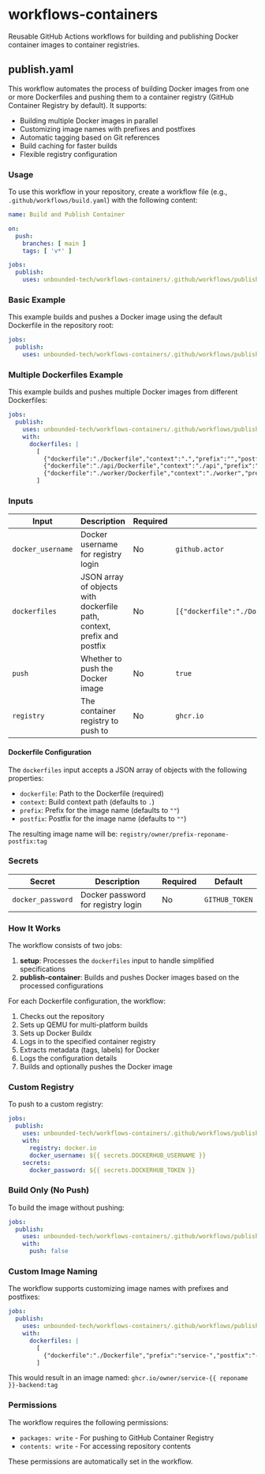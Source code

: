 # workflows-containers

Reusable GitHub Actions workflows for building and publishing Docker container images to container registries.

## publish.yaml

This workflow automates the process of building Docker images from one or more Dockerfiles and pushing them to a container registry (GitHub Container Registry by default). It supports:

- Building multiple Docker images in parallel
- Customizing image names with prefixes and postfixes
- Automatic tagging based on Git references
- Build caching for faster builds
- Flexible registry configuration

### Usage

To use this workflow in your repository, create a workflow file (e.g., `.github/workflows/build.yaml`) with the following content:

```yaml
name: Build and Publish Container

on:
  push:
    branches: [ main ]
    tags: [ 'v*' ]

jobs:
  publish:
    uses: unbounded-tech/workflows-containers/.github/workflows/publish.yaml@main
```

### Basic Example

This example builds and pushes a Docker image using the default Dockerfile in the repository root:

```yaml
jobs:
  publish:
    uses: unbounded-tech/workflows-containers/.github/workflows/publish.yaml@main
```

### Multiple Dockerfiles Example

This example builds and pushes multiple Docker images from different Dockerfiles:

```yaml
jobs:
  publish:
    uses: unbounded-tech/workflows-containers/.github/workflows/publish.yaml@main
    with:
      dockerfiles: |
        [
          {"dockerfile":"./Dockerfile","context":".","prefix":"","postfix":""},
          {"dockerfile":"./api/Dockerfile","context":"./api","prefix":"api-","postfix":""},
          {"dockerfile":"./worker/Dockerfile","context":"./worker","prefix":"","postfix":"-worker"}
        ]
```

### Inputs

| Input | Description | Required | Default |
|-------|-------------|----------|---------|
| `docker_username` | Docker username for registry login | No | `github.actor` |
| `dockerfiles` | JSON array of objects with dockerfile path, context, prefix and postfix | No | `[{"dockerfile":"./Dockerfile","context":".","prefix":"","postfix":""}]` |
| `push` | Whether to push the Docker image | No | `true` |
| `registry` | The container registry to push to | No | `ghcr.io` |

#### Dockerfile Configuration

The `dockerfiles` input accepts a JSON array of objects with the following properties:

- `dockerfile`: Path to the Dockerfile (required)
- `context`: Build context path (defaults to `.`)
- `prefix`: Prefix for the image name (defaults to `""`)
- `postfix`: Postfix for the image name (defaults to `""`)

The resulting image name will be: `registry/owner/prefix-reponame-postfix:tag`

### Secrets

| Secret | Description | Required | Default |
|--------|-------------|----------|---------|
| `docker_password` | Docker password for registry login | No | `GITHUB_TOKEN` |

### How It Works

The workflow consists of two jobs:

1. **setup**: Processes the `dockerfiles` input to handle simplified specifications
2. **publish-container**: Builds and pushes Docker images based on the processed configurations

For each Dockerfile configuration, the workflow:

1. Checks out the repository
2. Sets up QEMU for multi-platform builds
3. Sets up Docker Buildx
4. Logs in to the specified container registry
5. Extracts metadata (tags, labels) for Docker
6. Logs the configuration details
7. Builds and optionally pushes the Docker image

### Custom Registry

To push to a custom registry:

```yaml
jobs:
  publish:
    uses: unbounded-tech/workflows-containers/.github/workflows/publish.yaml@main
    with:
      registry: docker.io
      docker_username: ${{ secrets.DOCKERHUB_USERNAME }}
    secrets:
      docker_password: ${{ secrets.DOCKERHUB_TOKEN }}
```

### Build Only (No Push)

To build the image without pushing:

```yaml
jobs:
  publish:
    uses: unbounded-tech/workflows-containers/.github/workflows/publish.yaml@main
    with:
      push: false
```

### Custom Image Naming

The workflow supports customizing image names with prefixes and postfixes:

```yaml
jobs:
  publish:
    uses: unbounded-tech/workflows-containers/.github/workflows/publish.yaml@main
    with:
      dockerfiles: |
        [
          {"dockerfile":"./Dockerfile","prefix":"service-","postfix":"-backend"}
        ]
```

This would result in an image named: `ghcr.io/owner/service-{{ reponame }}-backend:tag`

### Permissions

The workflow requires the following permissions:

- `packages: write` - For pushing to GitHub Container Registry
- `contents: write` - For accessing repository contents

These permissions are automatically set in the workflow.
